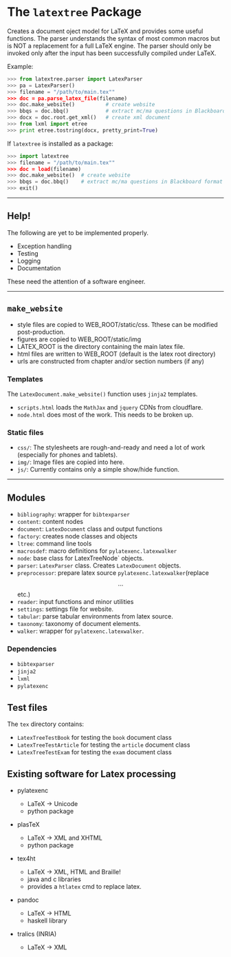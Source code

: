 # The `latextree` Package

Creates a document oject model for LaTeX and provides some useful functions. The parser understands the syntax of most common macros but is NOT a replacement for a full LaTeX engine. The parser should only be invoked only after the input has been successfully compiled under LaTeX.

Example:
```python
>>> from latextree.parser import LatexParser
>>> pa = LatexParser()
>>> filename = "/path/to/main.tex""
>>> doc = pa.parse_latex_file(filename)
>>> doc.make_website()			# create website 
>>> bbqs = doc.bbq()			# extract mc/ma questions in Blackboard format (plain text)
>>> docx = doc.root.get_xml()	# create xml document
>>> from lxml import etree
>>> print etree.tostring(docx, pretty_print=True) 
```

If `latextree` is installed as a package:
```python
>>> import latextree
>>> filename = "/path/to/main.tex""
>>> doc = load(filename)
>>> doc.make_website()	# create website
>>> bbqs = doc.bbq()	# extract mc/ma questions in Blackboard format (plain text)
>>> exit()
```

---
## Help!

The following are yet to be implemented properly. 

* Exception handling
* Testing
* Logging
* Documentation

These need the attention of a software engineer. 

---
## `make_website`

* style files are copied to WEB_ROOT/static/css. Tthese can be modified post-production.
* figures are copied to WEB_ROOT/static/img
* LATEX_ROOT is the directory containing the main latex file.
* html files are written to WEB_ROOT (default is the latex root directory)
* urls are constructed from chapter and/or section numbers (if any)

### Templates
The `LatexDocument.make_website()` function uses `jinja2` templates. 

* `scripts.html` loads the `MathJax` and `jquery` CDNs from cloudflare.
* `node.html` does most of the work. This needs to be broken up.

### Static files

* `css/`: The stylesheets are rough-and-ready and need a lot of work (especially for phones and tablets).
* `img/`: Image files are copied into here.
* `js/`:  Currently contains only a simple show/hide function. 

---
## Modules

* `bibliography`: wrapper for `bibtexparser`
* `content`: content nodes
* `document`: `LatexDocument` class and output functions
* `factory`: creates node classes and objects
* `ltree`: command line tools
* `macrosdef`: macro definitions for `pylatexenc.latexwalker`
* `node`: base class for LatexTreeNode` objects.
* `parser`: `LatexParser` class. Creates `LatexDocument` objects.
* `preprocessor`: prepare latex source `pylatexenc.latexwalker`(replace $$...$$ etc.)
* `reader`: input functions and minor utilities
* `settings`: settings file for website.
* `tabular`: parse tabular environments from latex source.
* `taxonomy`: taxonomy of document elements.
* `walker`: wrapper for `pylatexenc.latexwalker`.

### Dependencies

* `bibtexparser`
* `jinja2`
* `lxml`
* `pylatexenc`

## Test files
The `tex` directory contains: 
* `LatexTreeTestBook` for testing the `book` document class 
* `LatexTreeTestArticle` for testing the `article` document class
* `LatexTreeTestExam` for testing the `exam` document class


## Existing software for Latex processing

* pylatexenc 
	- LaTeX -> Unicode
	- python package

* plasTeX
	- LaTeX -> XML and XHTML
	- python package

* tex4ht
	- LaTeX -> XML, HTML and Braille!
	- java and c libraries
	- provides a `htlatex` cmd to replace latex.

* pandoc 
	- LaTeX -> HTML
	- haskell library

* tralics (INRIA)
	- LaTeX -> XML




